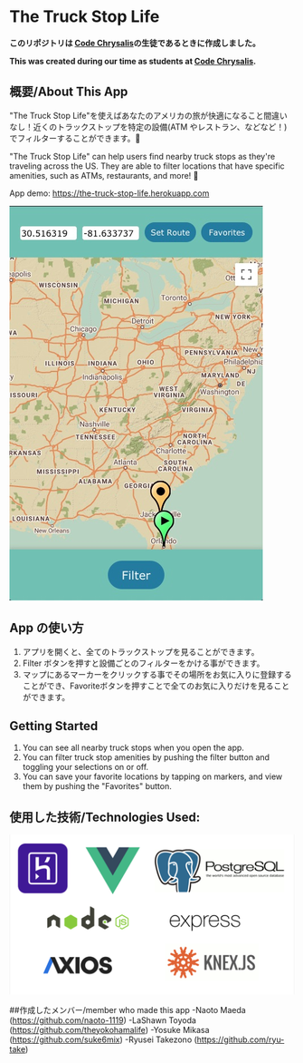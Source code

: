 # The Truck Stop Life

**このリポジトリは [Code Chrysalis](https://www.codechrysalis.io/)の生徒であるときに作成しました。**

**This was created during our time as students at [Code Chrysalis](https://www.codechrysalis.io/).**

## 概要/About This App

"The Truck Stop Life"を使えばあなたのアメリカの旅が快適になること間違いなし！近くのトラックストップを特定の設備(ATM やレストラン、などなど！)でフィルターすることができます。🚛

"The Truck Stop Life" can help users find nearby truck stops as they're traveling across the US. They are able to filter locations that have specific amenities, such as ATMs, restaurants, and more! 🚚

App demo: https://the-truck-stop-life.herokuapp.com

![App Preview](./img/truckstoplife-demo.jpg)
## App の使い方

1. アプリを開くと、全てのトラックストップを見ることができます。
2. Filter ボタンを押すと設備ごとのフィルターをかける事ができます。
3. マップにあるマーカーをクリックする事でその場所をお気に入りに登録することができ、Favoriteボタンを押すことで全てのお気に入りだけを見ることができます。

## Getting Started

1. You can see all nearby truck stops when you open the app.  
2. You can filter truck stop amenities by pushing the filter button and toggling your selections on or off.
3. You can save your favorite locations by tapping on markers, and view them by pushing the "Favorites" button.


## 使用した技術/Technologies Used:

![Used Tech](./img/UsedTech.png)

##作成したメンバー/member who made this app
-Naoto Maeda (https://github.com/naoto-1119)
-LaShawn Toyoda (https://github.com/theyokohamalife)
-Yosuke Mikasa (https://github.com/suke6mix)
-Ryusei Takezono (https://github.com/ryu-take)
